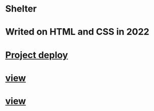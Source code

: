 # Shelter
# Writed on HTML and CSS in 2022
# [Project deploy](https://alexanderkrat.github.io/shelter/)
# [view](https://i.imgur.com/by6Y7SK.png)
# [view](https://i.imgur.com/J3wqsoN.png)
